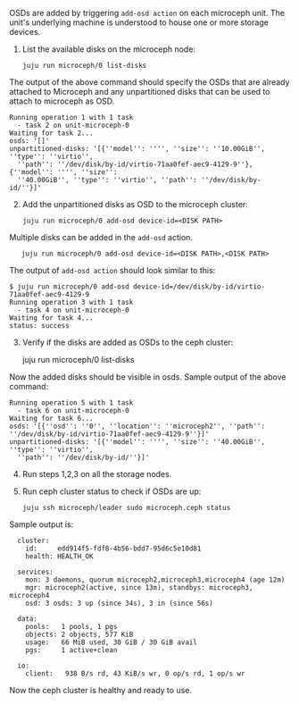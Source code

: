 OSDs are added by triggering `add-osd action` on each microceph unit.
The unit's underlying machine is understood to house one or more storage devices.

1. List the available disks on the microceph node:

       juju run microceph/0 list-disks

The output of the above command should specify the OSDs that are already attached to Microceph
and any unpartitioned disks that can be used to attach to microceph as OSD.

```
Running operation 1 with 1 task
  - task 2 on unit-microceph-0
Waiting for task 2...
osds: '[]'
unpartitioned-disks: '[{''model'': '''', ''size'': ''10.00GiB'', ''type'': ''virtio'',
  ''path'': ''/dev/disk/by-id/virtio-71aa0fef-aec9-4129-9''}, {''model'': '''', ''size'':
  ''40.00GiB'', ''type'': ''virtio'', ''path'': ''/dev/disk/by-id/''}]'
```

2. Add the unpartitioned disks as OSD to the microceph cluster:

       juju run microceph/0 add-osd device-id=<DISK PATH>

Multiple disks can be added in the `add-osd` action.

       juju run microceph/0 add-osd device-id=<DISK PATH>,<DISK PATH>

The output of `add-osd action` should look similar to this:

```
$ juju run microceph/0 add-osd device-id=/dev/disk/by-id/virtio-71aa0fef-aec9-4129-9
Running operation 3 with 1 task
  - task 4 on unit-microceph-0
Waiting for task 4...
status: success
```

3. Verify if the disks are added as OSDs to the ceph cluster:

    juju run microceph/0 list-disks

Now the added disks should be visible in osds.
Sample output of the above command:

```
Running operation 5 with 1 task
  - task 6 on unit-microceph-0
Waiting for task 6...
osds: '[{''osd'': ''0'', ''location'': ''microceph2'', ''path'': ''/dev/disk/by-id/virtio-71aa0fef-aec9-4129-9''}]'
unpartitioned-disks: '[{''model'': '''', ''size'': ''40.00GiB'', ''type'': ''virtio'',
  ''path'': ''/dev/disk/by-id/''}]'
```

4. Run steps 1,2,3 on all the storage nodes. 

5. Run ceph cluster status to check if OSDs are up:

       juju ssh microceph/leader sudo microceph.ceph status

Sample output is:

```
  cluster:
    id:     edd914f5-fdf8-4b56-bdd7-95d6c5e10d81
    health: HEALTH_OK
 
  services:
    mon: 3 daemons, quorum microceph2,microceph3,microceph4 (age 12m)
    mgr: microceph2(active, since 13m), standbys: microceph3, microceph4
    osd: 3 osds: 3 up (since 34s), 3 in (since 56s)
 
  data:
    pools:   1 pools, 1 pgs
    objects: 2 objects, 577 KiB
    usage:   66 MiB used, 30 GiB / 30 GiB avail
    pgs:     1 active+clean
 
  io:
    client:   938 B/s rd, 43 KiB/s wr, 0 op/s rd, 1 op/s wr
```

Now the ceph cluster is healthy and ready to use.
